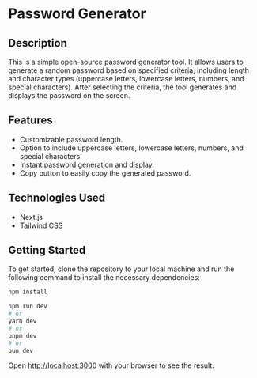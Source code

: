# Password Generator

## Description
This is a simple open-source password generator tool. It allows users to generate a random password based on specified criteria, including length and character types (uppercase letters, lowercase letters, numbers, and special characters). After selecting the criteria, the tool generates and displays the password on the screen.

## Features
- Customizable password length.
- Option to include uppercase letters, lowercase letters, numbers, and special characters.
- Instant password generation and display.
- Copy button to easily copy the generated password.

## Technologies Used
- Next.js
- Tailwind CSS

## Getting Started

To get started, clone the repository to your local machine and run the following command to install the necessary dependencies:

```bash
npm install

npm run dev
# or
yarn dev
# or
pnpm dev
# or
bun dev
```

Open [http://localhost:3000](http://localhost:3000) with your browser to see the result.
